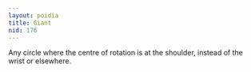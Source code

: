 ```yaml
---
layout: poidia
title: Giant
nid: 176
---
```


Any circle where the centre of rotation is at the shoulder, instead of the wrist or elsewhere.
